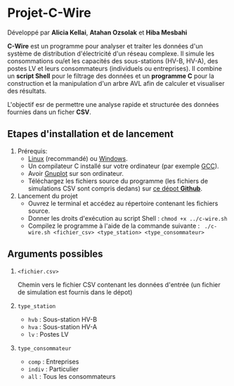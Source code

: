 # Projet-C-Wire
Développé par **Alicia Kellai**, **Atahan Ozsolak** et **Hiba Mesbahi**

**C-Wire** est un programme pour analyser et traiter les données d'un système de distribution d'électricité d'un réseau complexe. Il simule les consommations ou/et les capacités des sous-stations (HV-B, HV-A), des postes LV et leurs consommateurs (individuels ou entreprises).
Il combine un **script Shell** pour le filtrage des données et un **programme C** pour la construction et la manipulation d'un arbre AVL afin de calculer et visualiser des résultats. 

L'objectif esr de permettre une analyse rapide et structurée des données fournies dans un ficher **CSV**.

## **Etapes d'installation et de lancement**
1. Prérequis:
   - [Linux](https://www.linux.org/pages/download/#google_vignette) (recommandé) ou [Windows](https://www.microsoft.com/fr-fr/software-download/windows11).
   - Un compilateur C installé sur votre ordinateur (par exemple [GCC](https://fr.wikipedia.org/wiki/GNU_Compiler_Collection)).
   - Avoir [Gnuplot](https://fr.wikipedia.org/wiki/Gnuplot) sur son ordinateur.
   - Téléchargez les fichiers source du programme (les fichiers de simulations CSV sont compris dedans) sur [ce dépot **Github**](https://github.com/AtaOFF/Projet-C-Wire).
2. Lancement du projet
   - Ouvrez le terminal et accédez au répertoire contenant les fichiers source.
   - Donner les droits d'exécution au script Shell : ``` chmod +x ../c-wire.sh ```
   - Compilez le programme à l'aide de la commande suivante : ``` ./c-wire.sh <fichier_csv> <type_station> <type_consommateur>```

## Arguments possibles
1. ```<fichier.csv>```

   Chemin vers le fichier CSV contenant les données d'entrée (un fichier de simulation est fournis dans le dépot)
   
2. ```type_station```
    - ```hvb``` : Sous-station HV-B
    - ```hva``` : Sous-station HV-A
    - ```lv``` : Postes LV

3. ```type_consommateur```
   - ```comp``` : Entreprises
   - ```indiv``` : Particulier
   - ```all``` : Tous les consommateurs

